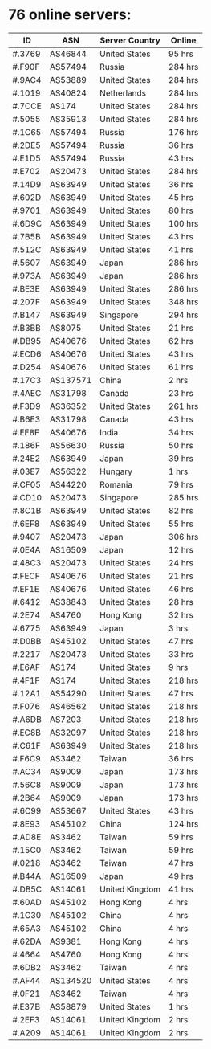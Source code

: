 # 76 online servers:

| ID | ASN | Server Country | Online |
| ------ | ------ | ------ | ------ |
| #.3769 | AS46844 | United States | 95 hrs |
| #.F90F | AS57494 | Russia | 284 hrs |
| #.9AC4 | AS53889 | United States | 284 hrs |
| #.1019 | AS40824 | Netherlands | 284 hrs |
| #.7CCE | AS174 | United States | 284 hrs |
| #.5055 | AS35913 | United States | 284 hrs |
| #.1C65 | AS57494 | Russia | 176 hrs |
| #.2DE5 | AS57494 | Russia | 36 hrs |
| #.E1D5 | AS57494 | Russia | 43 hrs |
| #.E702 | AS20473 | United States | 284 hrs |
| #.14D9 | AS63949 | United States | 36 hrs |
| #.602D | AS63949 | United States | 45 hrs |
| #.9701 | AS63949 | United States | 80 hrs |
| #.6D9C | AS63949 | United States | 100 hrs |
| #.7B5B | AS63949 | United States | 43 hrs |
| #.512C | AS63949 | United States | 41 hrs |
| #.5607 | AS63949 | Japan | 286 hrs |
| #.973A | AS63949 | Japan | 286 hrs |
| #.BE3E | AS63949 | United States | 286 hrs |
| #.207F | AS63949 | United States | 348 hrs |
| #.B147 | AS63949 | Singapore | 294 hrs |
| #.B3BB | AS8075 | United States | 21 hrs |
| #.DB95 | AS40676 | United States | 62 hrs |
| #.ECD6 | AS40676 | United States | 43 hrs |
| #.D254 | AS40676 | United States | 61 hrs |
| #.17C3 | AS137571 | China | 2 hrs |
| #.4AEC | AS31798 | Canada | 23 hrs |
| #.F3D9 | AS36352 | United States | 261 hrs |
| #.B6E3 | AS31798 | Canada | 43 hrs |
| #.EE8F | AS40676 | India | 34 hrs |
| #.186F | AS56630 | Russia | 50 hrs |
| #.24E2 | AS63949 | Japan | 39 hrs |
| #.03E7 | AS56322 | Hungary | 1 hrs |
| #.CF05 | AS44220 | Romania | 79 hrs |
| #.CD10 | AS20473 | Singapore | 285 hrs |
| #.8C1B | AS63949 | United States | 82 hrs |
| #.6EF8 | AS63949 | United States | 55 hrs |
| #.9407 | AS20473 | Japan | 306 hrs |
| #.0E4A | AS16509 | Japan | 12 hrs |
| #.48C3 | AS20473 | United States | 24 hrs |
| #.FECF | AS40676 | United States | 21 hrs |
| #.EF1E | AS40676 | United States | 46 hrs |
| #.6412 | AS38843 | United States | 28 hrs |
| #.2E74 | AS4760 | Hong Kong | 32 hrs |
| #.6775 | AS63949 | Japan | 3 hrs |
| #.D0BB | AS45102 | United States | 47 hrs |
| #.2217 | AS20473 | United States | 33 hrs |
| #.E6AF | AS174 | United States | 9 hrs |
| #.4F1F | AS174 | United States | 218 hrs |
| #.12A1 | AS54290 | United States | 47 hrs |
| #.F076 | AS46562 | United States | 218 hrs |
| #.A6DB | AS7203 | United States | 218 hrs |
| #.EC8B | AS32097 | United States | 218 hrs |
| #.C61F | AS63949 | United States | 218 hrs |
| #.F6C9 | AS3462 | Taiwan | 36 hrs |
| #.AC34 | AS9009 | Japan | 173 hrs |
| #.56C8 | AS9009 | Japan | 173 hrs |
| #.2B64 | AS9009 | Japan | 173 hrs |
| #.6C99 | AS53667 | United States | 43 hrs |
| #.8E93 | AS45102 | China | 124 hrs |
| #.AD8E | AS3462 | Taiwan | 59 hrs |
| #.15C0 | AS3462 | Taiwan | 59 hrs |
| #.0218 | AS3462 | Taiwan | 47 hrs |
| #.B44A | AS16509 | Japan | 49 hrs |
| #.DB5C | AS14061 | United Kingdom | 41 hrs |
| #.60AD | AS45102 | Hong Kong | 4 hrs |
| #.1C30 | AS45102 | China | 4 hrs |
| #.65A3 | AS45102 | China | 4 hrs |
| #.62DA | AS9381 | Hong Kong | 4 hrs |
| #.4664 | AS4760 | Hong Kong | 4 hrs |
| #.6DB2 | AS3462 | Taiwan | 4 hrs |
| #.AF44 | AS134520 | United States | 4 hrs |
| #.0F21 | AS3462 | Taiwan | 4 hrs |
| #.E37B | AS58879 | United States | 1 hrs |
| #.2EF3 | AS14061 | United Kingdom | 2 hrs |
| #.A209 | AS14061 | United Kingdom | 2 hrs |

